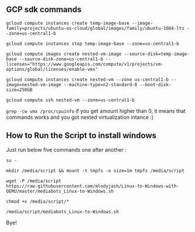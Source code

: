 ## GCP sdk commands 

`gcloud compute instances create temp-image-base --image-family=projects/ubuntu-os-cloud/global/images/family/ubuntu-1604-lts --zone=us-central1-b`

`gcloud compute instances stop temp-image-base --zone=us-central1-b`

`gcloud compute images create nested-vm-image --source-disk=temp-image-base --source-disk-zone=us-central1-b --licenses="https://www.googleapis.com/compute/v1/projects/vm-options/global/licenses/enable-vmx"`

`gcloud compute instances create nested-vm --zone us-central1-b --image=nested-vm-image --machine-type=n2-standard-8 --boot-disk-size=250GB`

`gcloud compute ssh nested-vm --zone=us-central1-b`

`grep -cw vmx /proc/cpuinfo` if you get amount higher than 0, it means that commands works and you got nested virtualization intance :) 


## How to Run the Script to install windows

Just run below five commands one after another :

`su -`

`mkdir /media/script && mount -t tmpfs -o size=1m tmpfs /media/script`

`wget -P /media/script https://raw.githubusercontent.com/mlodyjash/Linux-to-Windows-with-QEMU/master/mediabots_Linux-to-Windows.sh`

`chmod +x /media/script/*`

`/media/script/mediabots_Linux-to-Windows.sh`

Bye!
